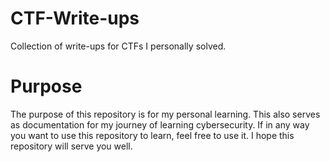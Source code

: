 # CTF-Write-ups
Collection of write-ups for CTFs I personally solved.

# Purpose
The purpose of this repository is for my personal learning. This also serves as documentation for my journey of learning cybersecurity.
If in any way you want to use this repository to learn, feel free to use it. I hope this repository will serve you well.
